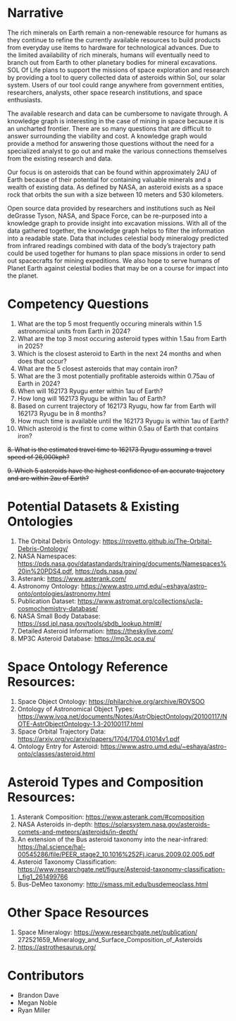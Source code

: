 # Narrative
The rich minerals on Earth remain a non-renewable resource for humans as they continue to refine the currently available resources to build products from everyday use items to hardware for technological advances. Due to the limited availability of rich minerals, humans will eventually need to branch out from Earth to other planetary bodies for mineral excavations. SOL Of Life plans to support the missions of space exploration and research by providing a tool to query collected data of asteroids within Sol, our solar system. Users of our tool could range anywhere from government entities, researchers, analysts, other space research institutions, and space enthusiasts. 

The available research and data can be cumbersome to navigate through. A knowledge graph is interesting in the case of mining in space because it is an uncharted frontier. There are so many questions that are difficult to answer surrounding the viability and cost. A knowledge graph would provide a method for answering those questions without the need for a specialized analyst to go out and make the various connections themselves from the existing research and data.

Our focus is on asteroids that can be found within approximately 2AU of Earth because of their potential for containing valuable minerals and a wealth of existing data. As defined by NASA, an asteroid exists as a space rock that orbits the sun with a size between 10 meters and 530 kilometers. 

Open source data provided by researchers and institutions such as Neil deGrasse Tyson, NASA, and Space Force, can be re-purposed into a knowledge graph to provide insight into excavation missions. With all of the data gathered together, the knowledge graph helps to filter the information into a readable state. Data that includes celestial body mineralogy predicted from infrared readings combined with data of the body’s trajectory path could be used together for humans to plan space missions in order to send out spacecrafts for mining expeditions. We also hope to serve humans of Planet Earth against celestial bodies that may be on a course for impact into the planet.

#  Competency Questions
1. What are the top 5 most frequently occuring minerals within 1.5 astronomical units from Earth in 2024?
2. What are the top 3 most occuring asteroid types within 1.5au from Earth in 2025?
3. Which is the closest asteroid to Earth in the next 24 months and when does that occur?
4. What are the 5 closest asteroids that may contain iron?
5. What are the 3 most potentially profitable asteroids within 0.75au of Earth in 2024?  
6. When will 162173 Ryugu enter within 1au of Earth?
7. How long will 162173 Ryugu be within 1au of Earth?
8. Based on current trajectory of 162173 Ryugu, how far from Earth will 162173 Ryugu be in 8 months?
9. How much time is available until the 162173 Ryugu is within 1au of Earth?
10. Which asteroid is the first to come within 0.5au of Earth that contains iron?

~~8. What is the estimated travel time to 162173 Ryugu assuming a travel speed of 26,000kph?~~

~~9. Which 5 asteroids have the highest confidence of an accurate trajectory and are within 2au of Earth?~~

#  Potential Datasets & Existing Ontologies
1. The Orbital Debris Ontology: https://rrovetto.github.io/The-Orbital-Debris-Ontology/  
2. NASA Namespaces: https://pds.nasa.gov/datastandards/training/documents/Namespaces%20in%20PDS4.pdf, https://pds.nasa.gov/
3. Asterank: https://www.asterank.com/
4. Astronomy Ontology: https://www.astro.umd.edu/~eshaya/astro-onto/ontologies/astronomy.html
5. Publication Dataset: https://www.astromat.org/collections/ucla-cosmochemistry-database/
6. NASA Small Body Database: https://ssd.jpl.nasa.gov/tools/sbdb_lookup.html#/  
7. Detailed Asteroid Information: https://theskylive.com/
8. MP3C Asteroid Database: https://mp3c.oca.eu/

# Space Ontology Reference Resources:
1. Space Object Ontology: https://philarchive.org/archive/ROVSOO
2. Ontology of Astronomical Object Types: https://www.ivoa.net/documents/Notes/AstrObjectOntology/20100117/NOTE-AstrObjectOntology-1.3-20100117.html
2. Space Orbital Trajectory Data: https://arxiv.org/vc/arxiv/papers/1704/1704.01014v1.pdf
3. Ontology Entry for Asteroid: https://www.astro.umd.edu/~eshaya/astro-onto/classes/asteroid.html

# Asteroid Types and Composition Resources:
1. Asterank Composition: https://www.asterank.com/#composition
2. NASA Asteroids in-depth: https://solarsystem.nasa.gov/asteroids-comets-and-meteors/asteroids/in-depth/
3. An extension of the Bus asteroid taxonomy into the near-infrared: https://hal.science/hal-00545286/file/PEER_stage2_10.1016%252Fj.icarus.2009.02.005.pdf
4. Asteroid Taxonomy Classification: https://www.researchgate.net/figure/Asteroid-taxonomy-classification-I_fig1_261499766
5. Bus-DeMeo taxonomy: http://smass.mit.edu/busdemeoclass.html

# Other Space Resources
1. Space Mineralogy: https://www.researchgate.net/publication/  272521659_Mineralogy_and_Surface_Composition_of_Asteroids
2. https://astrothesaurus.org/

#  Contributors
* Brandon Dave
* Megan Noble
* Ryan Miller

